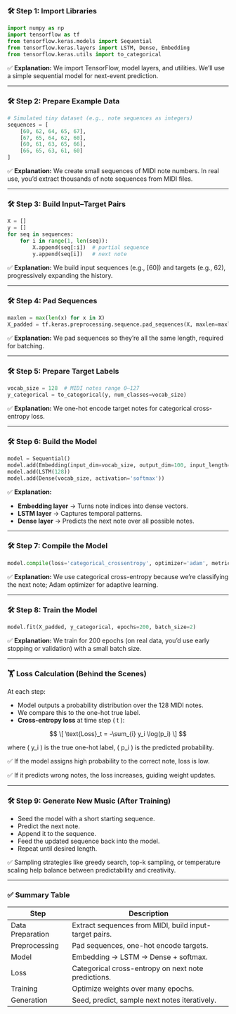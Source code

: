 ### 🛠 **Step 1: Import Libraries**

```python
import numpy as np
import tensorflow as tf
from tensorflow.keras.models import Sequential
from tensorflow.keras.layers import LSTM, Dense, Embedding
from tensorflow.keras.utils import to_categorical
```
✅ **Explanation:** We import TensorFlow, model layers, and utilities. We’ll use a simple sequential model for next-event prediction.

---

### 🛠 **Step 2: Prepare Example Data**

```python
# Simulated tiny dataset (e.g., note sequences as integers)
sequences = [
    [60, 62, 64, 65, 67],
    [67, 65, 64, 62, 60],
    [60, 61, 63, 65, 66],
    [66, 65, 63, 61, 60]
]
```
✅ **Explanation:** We create small sequences of MIDI note numbers. In real use, you’d extract thousands of note sequences from MIDI files.

---

### 🛠 **Step 3: Build Input–Target Pairs**

```python
X = []
y = []
for seq in sequences:
    for i in range(1, len(seq)):
        X.append(seq[:i])  # partial sequence
        y.append(seq[i])   # next note
```
✅ **Explanation:** We build input sequences (e.g., [60]) and targets (e.g., 62), progressively expanding the history.

---

### 🛠 **Step 4: Pad Sequences**

```python
maxlen = max(len(x) for x in X)
X_padded = tf.keras.preprocessing.sequence.pad_sequences(X, maxlen=maxlen)
```
✅ **Explanation:** We pad sequences so they’re all the same length, required for batching.

---

### 🛠 **Step 5: Prepare Target Labels**

```python
vocab_size = 128  # MIDI notes range 0–127
y_categorical = to_categorical(y, num_classes=vocab_size)
```
✅ **Explanation:** We one-hot encode target notes for categorical cross-entropy loss.

---

### 🛠 **Step 6: Build the Model**

```python
model = Sequential()
model.add(Embedding(input_dim=vocab_size, output_dim=100, input_length=maxlen))
model.add(LSTM(128))
model.add(Dense(vocab_size, activation='softmax'))
```
✅ **Explanation:**
- **Embedding layer** → Turns note indices into dense vectors.
- **LSTM layer** → Captures temporal patterns.
- **Dense layer** → Predicts the next note over all possible notes.

---

### 🛠 **Step 7: Compile the Model**

```python
model.compile(loss='categorical_crossentropy', optimizer='adam', metrics=['accuracy'])
```
✅ **Explanation:** We use categorical cross-entropy because we’re classifying the next note; Adam optimizer for adaptive learning.

---

### 🛠 **Step 8: Train the Model**

```python
model.fit(X_padded, y_categorical, epochs=200, batch_size=2)
```
✅ **Explanation:** We train for 200 epochs (on real data, you’d use early stopping or validation) with a small batch size.

---

### 🏋 **Loss Calculation (Behind the Scenes)**

At each step:
- Model outputs a probability distribution over the 128 MIDI notes.
- We compare this to the one-hot true label.
- **Cross-entropy loss** at time step \( t \):

$$
\[
\text{Loss}_t = -\sum_{i} y_i \log(p_i)
\]
$$

where \( y_i \) is the true one-hot label, \( p_i \) is the predicted probability.

✅ If the model assigns high probability to the correct note, loss is low.

✅ If it predicts wrong notes, the loss increases, guiding weight updates.

---

### 🛠 **Step 9: Generate New Music (After Training)**

- Seed the model with a short starting sequence.
- Predict the next note.
- Append it to the sequence.
- Feed the updated sequence back into the model.
- Repeat until desired length.

✅ Sampling strategies like greedy search, top-k sampling, or temperature scaling help balance between predictability and creativity.

---

### ✅ Summary Table

| Step               | Description                                                     |
|---------------------|----------------------------------------------------------------|
| Data Preparation   | Extract sequences from MIDI, build input-target pairs.         |
| Preprocessing      | Pad sequences, one-hot encode targets.                        |
| Model             | Embedding → LSTM → Dense + softmax.                          |
| Loss              | Categorical cross-entropy on next note predictions.           |
| Training          | Optimize weights over many epochs.                           |
| Generation        | Seed, predict, sample next notes iteratively.                |

